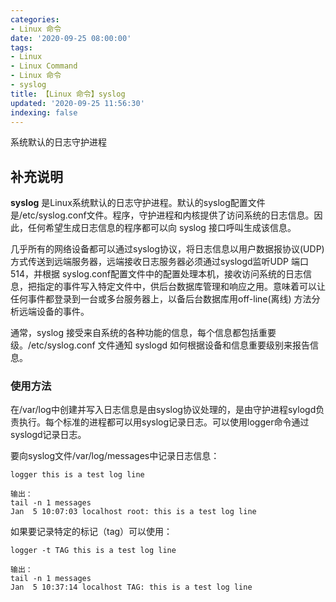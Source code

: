 ```yaml
---
categories:
- Linux 命令
date: '2020-09-25 08:00:00'
tags:
- Linux
- Linux Command
- Linux 命令
- syslog
title: 【Linux 命令】syslog
updated: '2020-09-25 11:56:30'
indexing: false
---
```


系统默认的日志守护进程

## 补充说明

**syslog** 是Linux系统默认的日志守护进程。默认的syslog配置文件是/etc/syslog.conf文件。程序，守护进程和内核提供了访问系统的日志信息。因此，任何希望生成日志信息的程序都可以向 syslog 接口呼叫生成该信息。

几乎所有的网络设备都可以通过syslog协议，将日志信息以用户数据报协议(UDP)方式传送到远端服务器，远端接收日志服务器必须通过syslogd监听UDP 端口514，并根据 syslog.conf配置文件中的配置处理本机，接收访问系统的日志信息，把指定的事件写入特定文件中，供后台数据库管理和响应之用。意味着可以让任何事件都登录到一台或多台服务器上，以备后台数据库用off-line(离线) 方法分析远端设备的事件。

通常，syslog 接受来自系统的各种功能的信息，每个信息都包括重要级。/etc/syslog.conf 文件通知 syslogd 如何根据设备和信息重要级别来报告信息。

### 使用方法

在/var/log中创建并写入日志信息是由syslog协议处理的，是由守护进程sylogd负责执行。每个标准的进程都可以用syslog记录日志。可以使用logger命令通过syslogd记录日志。

要向syslog文件/var/log/messages中记录日志信息：

```shell
logger this is a test log line

输出：
tail -n 1 messages
Jan  5 10:07:03 localhost root: this is a test log line
```

如果要记录特定的标记（tag）可以使用：

```shell
logger -t TAG this is a test log line

输出：
tail -n 1 messages
Jan  5 10:37:14 localhost TAG: this is a test log line
```


<!-- Linux命令行搜索引擎：https://jaywcjlove.github.io/linux-command/ -->